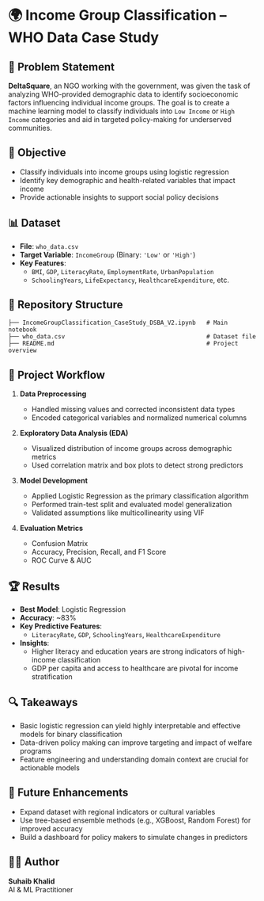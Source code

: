 # 🌍 Income Group Classification – WHO Data Case Study

## 📌 Problem Statement

**DeltaSquare**, an NGO working with the government, was given the task of analyzing WHO-provided demographic data to identify socioeconomic factors influencing individual income groups. The goal is to create a machine learning model to classify individuals into `Low Income` or `High Income` categories and aid in targeted policy-making for underserved communities.

## 🎯 Objective

- Classify individuals into income groups using logistic regression
- Identify key demographic and health-related variables that impact income
- Provide actionable insights to support social policy decisions

## 📊 Dataset

- **File**: `who_data.csv`
- **Target Variable**: `IncomeGroup` (Binary: `'Low'` or `'High'`)
- **Key Features**:
  - `BMI`, `GDP`, `LiteracyRate`, `EmploymentRate`, `UrbanPopulation`
  - `SchoolingYears`, `LifeExpectancy`, `HealthcareExpenditure`, etc.

## 📁 Repository Structure

```
├── IncomeGroupClassification_CaseStudy_DSBA_V2.ipynb   # Main notebook
├── who_data.csv                                        # Dataset file
├── README.md                                           # Project overview
```

## 🧪 Project Workflow

1. **Data Preprocessing**
   - Handled missing values and corrected inconsistent data types
   - Encoded categorical variables and normalized numerical columns

2. **Exploratory Data Analysis (EDA)**
   - Visualized distribution of income groups across demographic metrics
   - Used correlation matrix and box plots to detect strong predictors

3. **Model Development**
   - Applied Logistic Regression as the primary classification algorithm
   - Performed train-test split and evaluated model generalization
   - Validated assumptions like multicollinearity using VIF

4. **Evaluation Metrics**
   - Confusion Matrix
   - Accuracy, Precision, Recall, and F1 Score
   - ROC Curve & AUC

## 🏆 Results

- **Best Model**: Logistic Regression
- **Accuracy**: ~83%
- **Key Predictive Features**:
  - `LiteracyRate`, `GDP`, `SchoolingYears`, `HealthcareExpenditure`
- **Insights**:
  - Higher literacy and education years are strong indicators of high-income classification
  - GDP per capita and access to healthcare are pivotal for income stratification

## 🔍 Takeaways

- Basic logistic regression can yield highly interpretable and effective models for binary classification
- Data-driven policy making can improve targeting and impact of welfare programs
- Feature engineering and understanding domain context are crucial for actionable models

## 🚀 Future Enhancements

- Expand dataset with regional indicators or cultural variables
- Use tree-based ensemble methods (e.g., XGBoost, Random Forest) for improved accuracy
- Build a dashboard for policy makers to simulate changes in predictors

## 👨‍💻 Author

**Suhaib Khalid**  
AI & ML Practitioner
